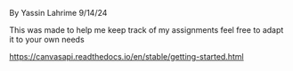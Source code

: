 By Yassin Lahrime
9/14/24

This was made to help me keep track of my assignments
feel free to adapt it to your own needs

https://canvasapi.readthedocs.io/en/stable/getting-started.html